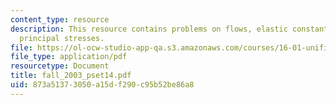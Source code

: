 ```yaml
---
content_type: resource
description: This resource contains problems on flows, elastic constants and in-plane
  principal stresses.
file: https://ol-ocw-studio-app-qa.s3.amazonaws.com/courses/16-01-unified-engineering-i-ii-iii-iv-fall-2005-spring-2006/873a51373050a15df290c95b52be86a8_fall_2003_pset14.pdf
file_type: application/pdf
resourcetype: Document
title: fall_2003_pset14.pdf
uid: 873a5137-3050-a15d-f290-c95b52be86a8
---
```

